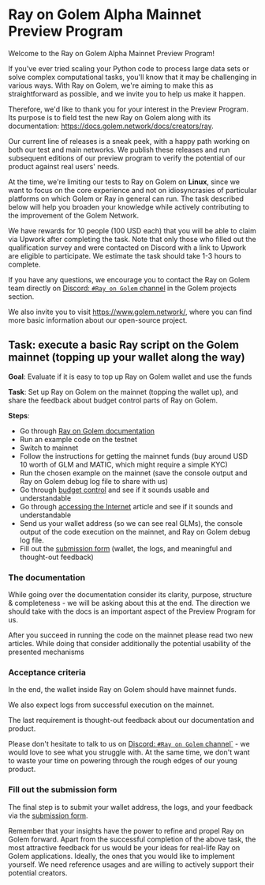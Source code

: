 # Ray on Golem Alpha Mainnet Preview Program

Welcome to the Ray on Golem Alpha Mainnet Preview Program!

If you've ever tried scaling your Python code to process large data sets or solve complex computational tasks, you'll know that it may be challenging in various ways.
With Ray on Golem, we're aiming to make this as straightforward as possible, and we invite you to help us make it happen.

Therefore, we'd like to thank you for your interest in the Preview Program.
Its purpose is to field test the new Ray on Golem along with its documentation: https://docs.golem.network/docs/creators/ray.

Our current line of releases is a sneak peek, with a happy path working on both our test and main networks.
We publish these releases and run subsequent editions of our preview program to verify the potential
of our product against real users' needs.

At the time, we're limiting our tests to Ray on Golem on **Linux**, since we want to focus on the core experience and not on idiosyncrasies of particular platforms on which Golem or Ray in general can run.
The task described below will help you broaden your knowledge while actively contributing to the improvement of the Golem Network.

We have rewards for 10 people (100 USD each) that you will be able to claim via Upwork after completing the task.
Note that only those who filled out the qualification survey and were contacted on Discord with a link to Upwork are eligible to participate.
We estimate the task should take 1-3 hours to complete.

If you have any questions, we encourage you to contact the Ray on Golem team directly on [Discord: `#Ray on Golem` channel](https://discord.gg/golem) in the Golem projects section.

We also invite you to visit https://www.golem.network/, where you can find more basic information about our open-source project.

## Task: execute a basic Ray script on the Golem mainnet (topping up your wallet along the way)

**Goal**: Evaluate if it is easy to top up Ray on Golem wallet and use the funds

**Task**: Set up Ray on Golem on the mainnet (topping the wallet up), and share the feedback about budget control parts of Ray on Golem.

**Steps**:
- Go through [Ray on Golem documentation](https://docs.golem.network/docs/creators/ray)
- Run an example code on the testnet
- Switch to mainnet
- Follow the instructions for getting the mainnet funds (buy around USD 10 worth of GLM and MATIC, which might require a simple KYC)
- Run the chosen example on the mainnet (save the console output and Ray on Golem debug log file to share with us)
- Go through [budget control](https://docs.golem.network/docs/creators/ray/cluster-yaml#budget-control) and see if it sounds usable and understandable
- Go through [accessing the Internet](https://docs.golem.network/docs/creators/ray/cluster-yaml#outbound) article and see if it sounds and understandable
- Send us your wallet address (so we can see real GLMs), the console output of the code execution on the mainnet, and Ray on Golem debug log file.
- Fill out the [submission form](https://qkjx8blh5hm.typeform.com/to/UlpvzPrD) (wallet, the logs, and meaningful and thought-out feedback)

### The documentation

While going over the documentation consider its clarity, purpose, structure & completeness - we will be asking about this at the end.
The direction we should take with the docs is an important aspect of the Preview Program for us.

After you succeed in running the code on the mainnet please read two new articles. 
While doing that consider additionally the potential usability of the presented mechanisms


### Acceptance criteria 

In the end, the wallet inside Ray on Golem should have mainnet funds.

We also expect logs from successful execution on the mainnet.

The last requirement is thought-out feedback about our documentation and product.

Please don't hesitate to talk to us on [Discord: `#Ray on Golem` channel`](https://discord.gg/golem) - we would love to see what you struggle with.
At the same time, we don't want to waste your time on powering through the rough edges of our young product.

### Fill out the submission form

The final step is to submit your wallet address, the logs, and your feedback via the [submission form](todo).

Remember that your insights have the power to refine and propel Ray on Golem forward.
Apart from the successful completion of the above task, the most attractive feedback for us would be your ideas for real-life Ray on Golem applications.
Ideally, the ones that you would like to implement yourself.
We need reference usages and are willing to actively support their potential creators.
